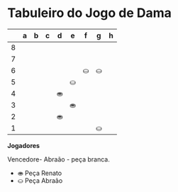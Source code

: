 # Tabuleiro do Jogo de Dama

|   | a | b | c | d | e | f | g | h |
|---|---|---|---|---|---|---|---|---|
| 8 |   |  |   |  |   |  |   |  |
| 7 |  |   |  |   |  |   |  |   |
| 6 |   |  |   |  | |⛀ | ⛀ |   |  |
| 5 |   |   |  | |⛀|    |   |   |   |
| 4 |   |    | | ⛂| |  |    |    |  
| 3 |  |  || |  ⛂ | |   | |   |
| 2 |   |  |   | ⛂|   |  |   | |
| 1 |  |   |  |   |  |   | ⛀ |   |

**Jogadores**

Vencedore- Abraão - peça branca.
- ⛂ Peça Renato
- ⛀ Peça Abraão